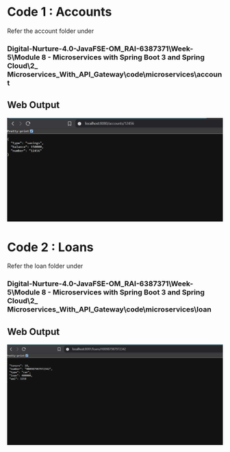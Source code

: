 # Code 1 : Accounts 

Refer the account folder under 

### Digital-Nurture-4.0-JavaFSE-OM_RAI-6387371\Week-5\Module 8 - Microservices with Spring Boot 3 and Spring Cloud\2_ Microservices_With_API_Gateway\code\microservices\account

## Web Output 
![alt text](image.png)

# Code 2 : Loans 

Refer the loan folder under 

### Digital-Nurture-4.0-JavaFSE-OM_RAI-6387371\Week-5\Module 8 - Microservices with Spring Boot 3 and Spring Cloud\2_ Microservices_With_API_Gateway\code\microservices\loan 

## Web Output 
![alt text](image-1.png)